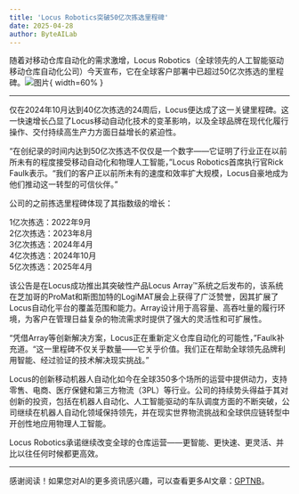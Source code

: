 ```yaml
---
title: 'Locus Robotics突破50亿次拣选里程碑'
date: 2025-04-28
author: ByteAILab
---
```


随着对移动仓库自动化的需求激增，Locus Robotics（全球领先的人工智能驱动移动仓库自动化公司）今天宣布，它在全球客户部署中已超过50亿次拣选的里程碑。![图片](https://ai-techpark.com/wp-content/uploads/Locus-Robo.jpg){ width=60% }

---
仅在2024年10月达到40亿次拣选的24周后，Locus便达成了这一关键里程碑。这一快速增长凸显了Locus移动自动化技术的变革影响，以及全球品牌在现代化履行操作、交付持续高生产力方面日益增长的紧迫性。

“在创纪录的时间内达到50亿次拣选不仅仅是一个数字——它证明了行业正在以前所未有的程度接受移动自动化和物理人工智能，”Locus Robotics首席执行官Rick Faulk表示。“我们的客户正以前所未有的速度和效率扩大规模，Locus自豪地成为他们推动这一转型的可信伙伴。”

公司的之前拣选里程碑体现了其指数级的增长：

1亿次拣选：2022年9月  
2亿次拣选：2023年8月  
3亿次拣选：2024年4月  
4亿次拣选：2024年10月  
5亿次拣选：2025年4月  

该公告是在Locus成功推出其突破性产品Locus Array™系统之后发布的，该系统在芝加哥的ProMat和斯图加特的LogiMAT展会上获得了广泛赞誉，因其扩展了Locus自动化平台的覆盖范围和能力。Array设计用于高容量、高吞吐量的履行环境，为客户在管理日益复杂的物流需求时提供了强大的灵活性和可扩展性。

“凭借Array等创新解决方案，Locus正在重新定义仓库自动化的可能性，”Faulk补充道。“这一里程碑不仅关乎数量——它关乎价值。我们正在帮助全球领先品牌利用智能、经过验证的技术解决现实挑战。”

Locus的创新移动机器人自动化如今在全球350多个场所的运营中提供动力，支持零售、电商、医疗保健和第三方物流（3PL）等行业。公司的持续势头得益于其对创新的投资，包括在机器人自动化、人工智能驱动的车队调度方面的不断突破，公司继续在机器人自动化领域保持领先，并在现实世界物流挑战和全球供应链转型中开创性地应用物理人工智能。

Locus Robotics承诺继续改变全球的仓库运营——更智能、更快速、更灵活、并比以往任何时候都更高效。

---
感谢阅读！如果您对AI的更多资讯感兴趣，可以查看更多AI文章：[GPTNB](https://gptnb.com)。